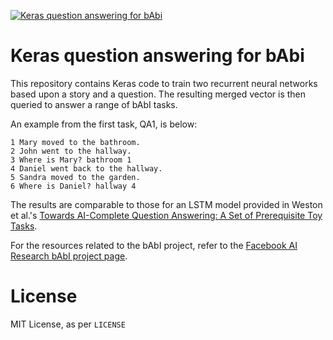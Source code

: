 [![Keras question answering for bAbi](http://i.imgur.com/RuINg4m.jpg)](https://www.flickr.com/photos/isherwoodchris/6917253693/in/photolist)

# Keras question answering for bAbi

This repository contains Keras code to train two recurrent neural networks based upon a story and a question.
The resulting merged vector is then queried to answer a range of bAbI tasks.

An example from the first task, QA1, is below:

    1 Mary moved to the bathroom.
    2 John went to the hallway.
    3 Where is Mary? bathroom 1
    4 Daniel went back to the hallway.
    5 Sandra moved to the garden.
    6 Where is Daniel? hallway 4

The results are comparable to those for an LSTM model provided in Weston et al.'s [Towards AI-Complete Question Answering: A Set of Prerequisite Toy Tasks](http://arxiv.org/abs/1502.05698).

For the resources related to the bAbI project, refer to the [Facebook AI Research bAbI project page](https://research.facebook.com/researchers/1543934539189348).

# License

MIT License, as per `LICENSE`
